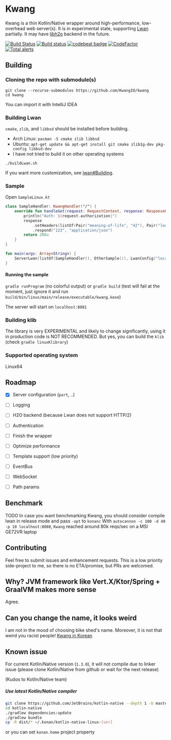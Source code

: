 # Kwang
Kwang is a thin Kotlin/Native wrapper around high-performance, low-overhead web server(s).
It is in experimental state, supporting [Lwan](https://github.com/lpereira/lwan/) partially. It may have [libh2o](https://h2o.examp1e.net/) backend in the future.

[![Build Status](https://travis-ci.com/KwangIO/kwang.svg?branch=master)](https://travis-ci.com/KwangIO/kwang)
[![Build status](https://quangio.visualstudio.com/Kwang/_apis/build/status/Kwang-Gradle-CI)](https://quangio.visualstudio.com/Kwang/_build/latest?definitionId=1)
[![codebeat badge](https://codebeat.co/badges/63348e80-82c4-484f-9cd2-ff85dea61f36)](https://codebeat.co/projects/github-com-kwangio-kwang-master)
[![CodeFactor](https://www.codefactor.io/repository/github/kwangio/kwang/badge/master)](https://www.codefactor.io/repository/github/kwangio/kwang/overview/master)
[![Total alerts](https://img.shields.io/lgtm/alerts/g/KwangIO/kwang.svg?logo=lgtm&logoWidth=18)](https://lgtm.com/projects/g/KwangIO/kwang/alerts/)
## Building
### Cloning the repo with submodule(s)
```
git clone --recurse-submodules https://github.com/KwangIO/kwang
cd kwang
```
You can import it with IntelliJ IDEA
### Building Lwan
`cmake`, `zlib`, and `libbsd` should be installed before building. 
* Arch Linux: `pacman -S cmake zlib libbsd`
* Ubuntu: `apt-get update && apt-get install git cmake zlib1g-dev pkg-config libbsd-dev`
* I have not tried to build it on other operating systems
```
./buildLwan.sh
```
If you want more customization, see [lwan#Building](https://github.com/lpereira/lwan#building).
 

### Sample
Open `SampleLinux.kt`
```kotlin
class SampleHandler: KwangHandler("/") {
    override fun handleGet(request: RequestContext, response: ResponseContext): UInt {
        println("Auth: ${request.authorization}")
        response
            .setHeaders(listOf(Pair("meaning-of-life", "42"), Pair("looking-for", "job")))
            .respond("123", "application/json")
        return 200u
    }
}

fun main(args: Array<String>) {
    ServerLwan(listOf(SampleHandler(), OtherSample()), LwanConfig("localhost:8081"))
}

```

#### Running the sample
`gradle runProgram` (no colorful output) or  `gradle build` (test will fail at the moment, just ignore it and run `build/bin/linux/main/release/executable/kwang.kexe`)

The server will start on `localhost:8081`

### Building klib
The library is very EXPERIMENTAL and likely to change significantly, using it in production code is NOT RECOMMENDED. But yes, you can build the `klib` (check `gradle linuxKlibrary`)

### Supported operating system
Linux64

## Roadmap
* [x] Server configuration (`port`, ..)
* [ ] Logging
* [ ] H2O backend (because Lwan does not support HTTP/2)
* [ ] Authentication
* [ ] Finish the wrapper
* [ ] Optimize performance
* [ ] Template support (low priority)
* [ ] EventBus
* [ ] WebSocket
* [ ] Path params


## Benchmark
TODO
In case you want benchmarking Kwang, you should consider compile lwan in release mode and pass `-opt` to `konanc`
With `autocannon -c 100 -d 40 -p 10 localhost:8080`, `Kwang` reached around 80k reqs/sec on a MSI GE72VR laptop

## Contributing
Feel free to submit issues and enhancement requests. This is a low priority side-project to me, so there is no ETA/promise, but PRs are welcomed. 

## Why? JVM framework like Vert.X/Ktor/Spring + GraalVM makes more sense
Agree. 

## Can you change the name, it looks weird
I am not in the mood of choosing bike shed's name. Moreover, it is not that weird you racist people! [Kwang in Korean](https://www.wikiwand.com/en/Kwang)

## Known issue
For current Kotlin/Native version (`1.3.0`), it will not compile due to linker issue (please clone Kotlin/Native from github or wait for the next release)

(Kudos to Kotlin/Native team)
##### Use latest Kotlin/Native compiler
```bash
git clone https://github.com/JetBrains/kotlin-native --depth 1 -b master
cd kotlin-native
./gradlew dependencies:update
./gradlew bundle
cp -R dist/* ~/.konan/kotlin-native-linux-[ver]
```
or you can set `konan.home` project property
